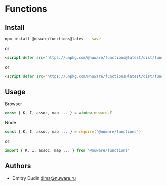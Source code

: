 # Functions

## Install

```bash
npm install @nuware/functions@latest --save
```

or

```html
<script defer src="https://unpkg.com/@nuware/functions@latest/dist/functions.umd.js"></script>
```

or

```html
<script defer src="https://unpkg.com/@nuware/functions@latest/dist/functions.min.js"></script>
```

## Usage

Browser

```javascript
const { K, I, assoc, map ... } = window.nuware.F
```

Node

```javascript
const { K, I, assoc, map ... } = require('@nuware/functions')
```

or

```javascript
import { K, I, assoc, map ... } from '@nuware/functions'
```

## Authors

* Dmitry Dudin <dima@nuware.ru>
